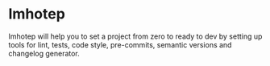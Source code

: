 # Imhotep

Imhotep will help you to set a project from zero to ready to dev by setting up tools for lint, tests, code style, pre-commits, semantic versions and changelog generator.
